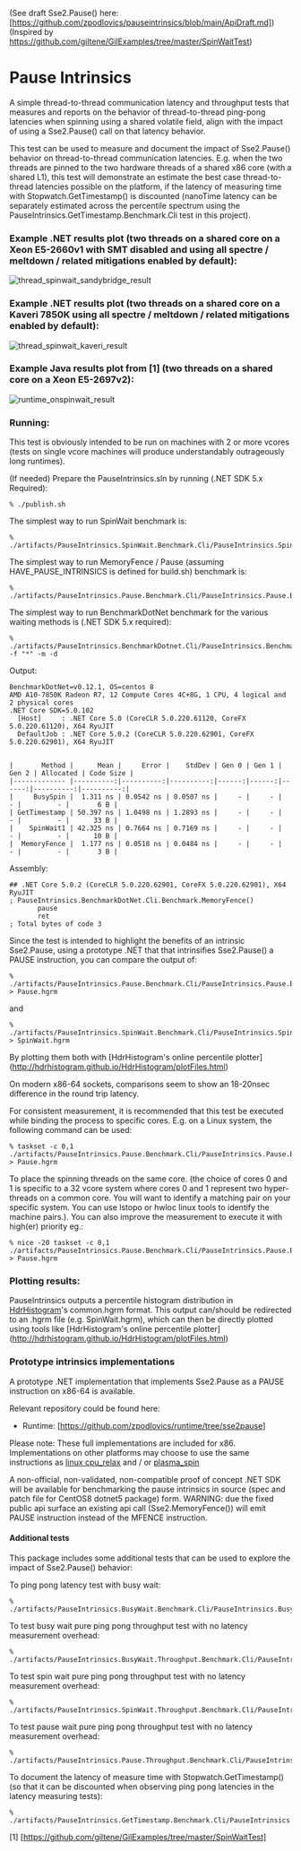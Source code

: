 (See draft Sse2.Pause() here: [https://github.com/zpodlovics/pauseintrinsics/blob/main/ApiDraft.md])
(Inspired by https://github.com/giltene/GilExamples/tree/master/SpinWaitTest)

# Pause Intrinsics

A simple thread-to-thread communication latency and throughput tests that measures 
and reports on the behavior of thread-to-thread ping-pong latencies when spinning 
using a shared volatile field, align with the impact of using a Sse2.Pause() call 
on that latency behavior.

This test can be used to measure and document the impact of Sse2.Pause() behavior
on thread-to-thread communication latencies. E.g. when the two threads are pinned 
to the two hardware threads of a shared x86 core (with a shared L1), this test will
demonstrate an estimate the best case thread-to-thread latencies possible on the
platform, if the latency of measuring time with Stopwatch.GetTimestamp() is discounted
(nanoTime latency can be separately estimated across the percentile spectrum using
the PauseIntrinsics.GetTimestamp.Benchmark.Cli test in this project).

### Example .NET results plot (two threads on a shared core on a Xeon E5-2660v1 with SMT disabled and using all spectre / meltdown / related mitigations enabled by default):
![thread_spinwait_sandybridge_result] 

### Example .NET results plot (two threads on a shared core on a Kaveri 7850K using all spectre / meltdown / related mitigations enabled by default):
![thread_spinwait_kaveri_result] 


### Example Java results plot from [1] (two threads on a shared core on a Xeon E5-2697v2): 
![runtime_onspinwait_result] 

### Running:

This test is obviously intended to be run on machines with 2 or more vcores (tests on single 
vcore machines will produce understandably outrageously long runtimes).
 
(If needed) Prepare the PauseIntrinsics.sln by running (.NET SDK 5.x Required):
 
    % ./publish.sh

The simplest way to run SpinWait benchmark is:

    % ./artifacts/PauseIntrinsics.SpinWait.Benchmark.Cli/PauseIntrinsics.SpinWait.Benchmark.Cli

The simplest way to run MemoryFence / Pause (assuming HAVE_PAUSE_INTRINSICS is defined for build.sh) 
benchmark is:

    % ./artifacts/PauseIntrinsics.Pause.Benchmark.Cli/PauseIntrinsics.Pause.Benchmark.Cli

The simplest way to run BenchmarkDotNet benchmark for the various waiting methods is (.NET SDK 5.x required):

    % ./artifacts/PauseIntrinsics.BenchmarkDotnet.Cli/PauseIntrinsics.BenchmarkDotnet.Cli -f "*" -m -d

Output:    

```
BenchmarkDotNet=v0.12.1, OS=centos 8
AMD A10-7850K Radeon R7, 12 Compute Cores 4C+8G, 1 CPU, 4 logical and 2 physical cores
.NET Core SDK=5.0.102
  [Host]     : .NET Core 5.0 (CoreCLR 5.0.220.61120, CoreFX 5.0.220.61120), X64 RyuJIT
  DefaultJob : .NET Core 5.0.2 (CoreCLR 5.0.220.62901, CoreFX 5.0.220.62901), X64 RyuJIT


|       Method |      Mean |     Error |    StdDev | Gen 0 | Gen 1 | Gen 2 | Allocated | Code Size |
|------------- |----------:|----------:|----------:|------:|------:|------:|----------:|----------:|
|     BusySpin |  1.311 ns | 0.0542 ns | 0.0507 ns |     - |     - |     - |         - |       6 B |
| GetTimestamp | 50.397 ns | 1.0498 ns | 1.2893 ns |     - |     - |     - |         - |      33 B |
|    SpinWait1 | 42.325 ns | 0.7664 ns | 0.7169 ns |     - |     - |     - |         - |      10 B |
|  MemoryFence |  1.177 ns | 0.0518 ns | 0.0484 ns |     - |     - |     - |         - |       3 B |
```

Assembly:

```
## .NET Core 5.0.2 (CoreCLR 5.0.220.62901, CoreFX 5.0.220.62901), X64 RyuJIT
; PauseIntrinsics.BenchmarkDotNet.Cli.Benchmark.MemoryFence()
       pause
       ret
; Total bytes of code 3
```

Since the test is intended to highlight the benefits of an intrinsic Sse2.Pause, using a prototype 
.NET that that intrinsifies Sse2.Pause() a PAUSE instruction, you can compare the output of:

    % ./artifacts/PauseIntrinsics.Pause.Benchmark.Cli/PauseIntrinsics.Pause.Benchmark.Cli > Pause.hgrm

and 
    
    % ./artifacts/PauseIntrinsics.SpinWait.Benchmark.Cli/PauseIntrinsics.SpinWait.Benchmark.Cli > SpinWait.hgrm

By plotting them both with [HdrHistogram's online percentile plotter] 
(http://hdrhistogram.github.io/HdrHistogram/plotFiles.html)

On modern x86-64 sockets, comparisons seem to show an 18-20nsec difference in the round trip 
latency. 

For consistent measurement, it is recommended that this test be executed while binding the 
process to specific cores.  E.g. on a Linux system, the following command can be used:

    % taskset -c 0,1 ./artifacts/PauseIntrinsics.Pause.Benchmark.Cli/PauseIntrinsics.Pause.Benchmark.Cli > Pause.hgrm
    
To place the spinning threads on the same core. (the choice of cores 0 and 1 is specific to a 32 
vcore system where cores 0 and 1 represent two hyper-threads on a common core. You will want to 
identify a matching pair on your specific system. You can use lstopo or hwloc linux tools to 
identify the machine pairs.). You can also improve the measurement to execute it with high(er) 
priority eg.:

    % nice -20 taskset -c 0,1 ./artifacts/PauseIntrinsics.Pause.Benchmark.Cli/PauseIntrinsics.Pause.Benchmark.Cli > Pause.hgrm
 
### Plotting results:
 
PauseIntrinsics outputs a percentile histogram distribution in [HdrHistogram](http://hdrhistogram.org)'s 
common.hgrm format. This output can/should be redirected to an .hgrm file (e.g. SpinWait.hgrm), which 
can then be directly plotted using tools like [HdrHistogram's online percentile plotter] 
(http://hdrhistogram.github.io/HdrHistogram/plotFiles.html)
 
### Prototype intrinsics implementations

A prototype .NET implementation that implements Sse2.Pause as a PAUSE instruction on x86-64 is available. 

Relevant repository could be found here: 
- Runtime: [https://github.com/zpodlovics/runtime/tree/sse2pause]  

Please note: These full implementations are included for x86. Implementations on other platforms may choose to 
use the same instructions as [linux cpu_relax](https://git.kernel.org/pub/scm/linux/kernel/git/stable/linux.git/tree/arch/x86/um/asm/processor.h?h=v5.10.23#n30) and / or [plasma_spin](https://github.com/gstrauss/plasma/blob/master/plasma_spin.h)

A non-official, non-validated, non-compatible proof of concept .NET SDK will be available for benchmarking 
the pause intrinsics in source (spec and patch file for CentOS8 dotnet5 package) form. WARNING: due the 
fixed public api surface an existing api call (Sse2.MemoryFence()) will emit PAUSE instruction instead of 
the MFENCE instruction.

#### Additional tests

This package includes some additional tests that can be used to explore the impact of Sse2.Pause()
behavior:

To ping pong latency test with busy wait:

    % ./artifacts/PauseIntrinsics.BusyWait.Benchmark.Cli/PauseIntrinsics.BusyWait.Benchmark.Cli

To test busy wait pure ping pong throughput test with no latency measurement overhead:

    % ./artifacts/PauseIntrinsics.BusyWait.Throughput.Benchmark.Cli/PauseIntrinsics.BusyWait.Throughput.Benchmark.Cli

To test spin wait pure ping pong throughput test with no latency measurement overhead:

    % ./artifacts/PauseIntrinsics.SpinWait.Throughput.Benchmark.Cli/PauseIntrinsics.SpinWait.Throughput.Benchmark.Cli

To test pause wait pure ping pong throughput test with no latency measurement overhead:

    % ./artifacts/PauseIntrinsics.Pause.Throughput.Benchmark.Cli/PauseIntrinsics.Pause.Throughput.Benchmark.Cli

To document the latency of measure time with Stopwatch.GetTimestamp() (so that it can be discounted 
when  observing ping pong latencies in the latency measuring tests):

    % ./artifacts/PauseIntrinsics.GetTimestamp.Benchmark.Cli/PauseIntrinsics.GetTimestamp.Benchmark.Cli

[1] [https://github.com/giltene/GilExamples/tree/master/SpinWaitTest]

[thread_spinwait_sandybridge_result]:https://raw.github.com/zpodlovics/pauseintrinsics/main/measurements/SandyBridge_Latency.png "Example Thread.SpinWait(1) Results on E5-2660v1"

[thread_spinwait_kaveri_result]:https://raw.github.com/zpodlovics/pauseintrinsics/main/measurements/Kaveri_Latency.png "Example Thread.SpinWait(1) Results on Kaveri 7850K"

[runtime_onspinwait_result]:https://raw.github.com/giltene/GilExamples/master/SpinWaitTest/SpinLoopLatency_E5-2697v2_sharedCore.png "Example Runtime.onSpinWait() Results on E5-2697v2"